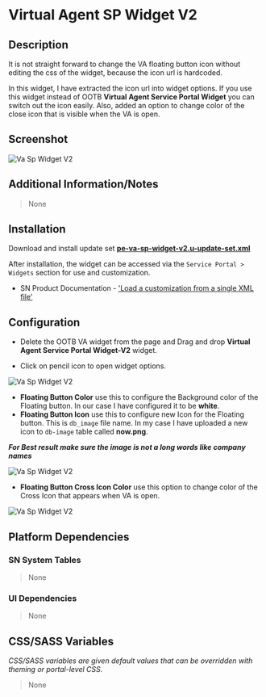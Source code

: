 # Virtual Agent SP Widget V2

## Description

It is not straight forward to change the VA floating button icon without editing the css of the widget, because the icon url is hardcoded.

In this widget, I have extracted the icon url into widget options. If you use this widget instead of OOTB **Virtual Agent Service Portal Widget** you can switch out the icon easily. Also, added an option to change color of the close icon that is visible when the VA is open.

## Screenshot

![Va Sp Widget V2](https://raw.githubusercontent.com/platform-experience/serviceportal-widget-library/master/src/pe-va-sp-widget-v2/images/va-floating-button.png)

## Additional Information/Notes

> None

## Installation

Download and install update set **[pe-va-sp-widget-v2.u-update-set.xml](https://github.com/platform-experience/serviceportal-widget-library/blob/master/src/pe-va-sp-widget-v2/pe-va-sp-widget-v2.u-update-set.xml)**

After installation, the widget can be accessed via the `Service Portal > Widgets` section for use and customization.

* SN Product Documentation - ['Load a customization from a single XML file'](https://docs.servicenow.com/bundle/kingston-application-development/page/build/system-update-sets/task/t_SaveAnUpdateSetAsAnXMLFile.html)

## Configuration

* Delete the OOTB VA widget from the page and Drag and drop **Virtual Agent Service Portal Widget-V2** widget.

* Click on pencil icon to open widget options.

![Va Sp Widget V2](https://raw.githubusercontent.com/platform-experience/serviceportal-widget-library/master/src/pe-va-sp-widget-v2/images/widget-options.png)

* **Floating Button Color** use this to configure the Background color of the Floating button. In our case I have configured it to be **white**.
* **Floating Button Icon** use this to configure new Icon  for the Floating button. This is `db_image` file name. In my case I have uploaded a new icon to `db-image` table called **now.png**.

**_For Best result make sure the image is not a long words like company names_**

![Va Sp Widget V2](https://raw.githubusercontent.com/platform-experience/serviceportal-widget-library/master/src/pe-va-sp-widget-v2/images/options-explain1.png)

* **Floating Button Cross Icon Color** use this option to change color of the Cross Icon that appears when VA is open.

![Va Sp Widget V2](https://raw.githubusercontent.com/platform-experience/serviceportal-widget-library/master/src/pe-va-sp-widget-v2/images/cross-icon.png)

## Platform Dependencies

### SN System Tables

> None

### UI Dependencies

> None

## CSS/SASS Variables

_CSS/SASS variables are given default values that can be overridden with theming or portal-level CSS._

> None
